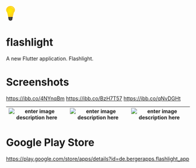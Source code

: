 <img src="assets/bulb_on.png" height="40" /> 

# flashlight
A new Flutter application. Flashlight.

# Screenshots
https://ibb.co/4NYnqBm
https://ibb.co/BzH7T57
https://ibb.co/qNvDGHt

| ![enter image description here](https://i.ibb.co/8rHm3yW/device-2019-09-12-191327.png=w450) | ![enter image description here](https://i.ibb.co/8rHm3yW/device-2019-09-12-191327.png=w450) | ![enter image description here](https://ibb.co/4NYnqBm=w450) |
|--|--|--|

# Google Play Store
https://play.google.com/store/apps/details?id=de.bergerapps.flashlight_app
